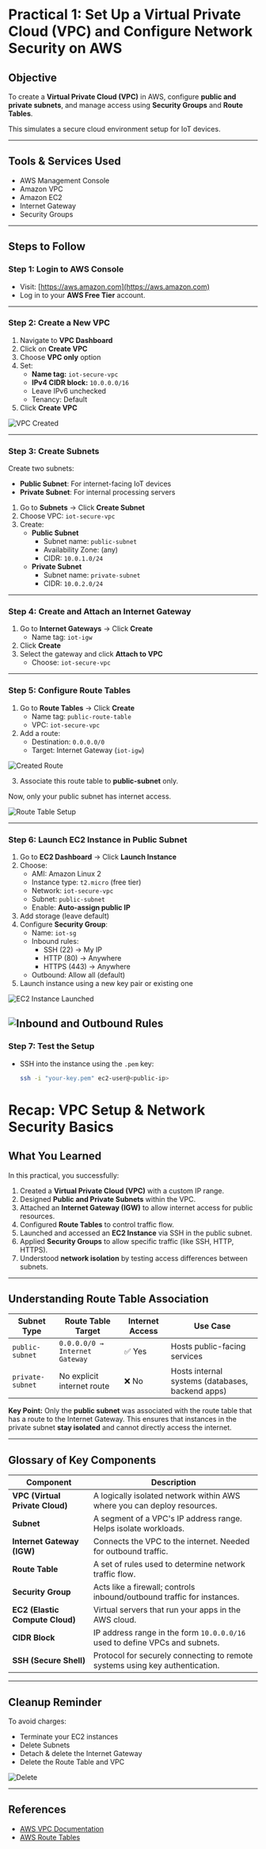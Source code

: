 # Practical 1: Set Up a Virtual Private Cloud (VPC) and Configure Network Security on AWS

## Objective

To create a **Virtual Private Cloud (VPC)** in AWS, configure **public and private subnets**, and manage access using **Security Groups** and **Route Tables**.

This simulates a secure cloud environment setup for IoT devices.

---

## Tools & Services Used

- AWS Management Console
- Amazon VPC
- Amazon EC2
- Internet Gateway
- Security Groups

---

## Steps to Follow

### Step 1: Login to AWS Console

- Visit: [https://aws.amazon.com](https://aws.amazon.com)
- Log in to your **AWS Free Tier** account.

---

### Step 2: Create a New VPC

1. Navigate to **VPC Dashboard**
2. Click on **Create VPC**
3. Choose **VPC only** option
4. Set:
   - **Name tag:** `iot-secure-vpc`
   - **IPv4 CIDR block:** `10.0.0.0/16`
   - Leave IPv6 unchecked
   - Tenancy: Default
5. Click **Create VPC**

![VPC Created ](</Day1/Images/Screenshot 2025-04-21 at 5.08.06 PM.png>)

---

### Step 3: Create Subnets

Create two subnets:
- **Public Subnet**: For internet-facing IoT devices
- **Private Subnet**: For internal processing servers

1. Go to **Subnets** → Click **Create Subnet**
2. Choose VPC: `iot-secure-vpc`
3. Create:
   - **Public Subnet**
     - Subnet name: `public-subnet`
     - Availability Zone: (any)
     - CIDR: `10.0.1.0/24`
   - **Private Subnet**
     - Subnet name: `private-subnet`
     - CIDR: `10.0.2.0/24`

---

### Step 4: Create and Attach an Internet Gateway

1. Go to **Internet Gateways** → Click **Create**
   - Name tag: `iot-igw`
2. Click **Create**
3. Select the gateway and click **Attach to VPC**
   - Choose: `iot-secure-vpc`

---

### Step 5: Configure Route Tables

1. Go to **Route Tables** → Click **Create**
   - Name tag: `public-route-table`
   - VPC: `iot-secure-vpc`
2. Add a route:
   - Destination: `0.0.0.0/0`
   - Target: Internet Gateway (`iot-igw`)

![Created Route](</Day1/Images/Screenshot 2025-04-21 at 5.09.33 PM-1.png>)

3. Associate this route table to **public-subnet** only.

Now, only your public subnet has internet access.

![Route Table Setup](</Day1/Images/Screenshot 2025-04-21 at 5.09.33 PM.png>)

---

### Step 6: Launch EC2 Instance in Public Subnet

1. Go to **EC2 Dashboard** → Click **Launch Instance**
2. Choose:
   - AMI: Amazon Linux 2
   - Instance type: `t2.micro` (free tier)
   - Network: `iot-secure-vpc`
   - Subnet: `public-subnet`
   - Enable: **Auto-assign public IP**
3. Add storage (leave default)
4. Configure **Security Group**:
   - Name: `iot-sg`
   - Inbound rules:
     - SSH (22) → My IP
     - HTTP (80) → Anywhere
     - HTTPS (443) → Anywhere
   - Outbound: Allow all (default)
5. Launch instance using a new key pair or existing one

![EC2 Instance Launched](</Day1/Images/Screenshot 2025-04-21 at 5.12.20 PM.png>)


![Inbound and Outbound Rules](</Day1/Images/Screenshot 2025-04-21 at 5.12.36 PM.png>)
---

### Step 7: Test the Setup

- SSH into the instance using the `.pem` key:
  ```bash
  ssh -i "your-key.pem" ec2-user@<public-ip>


# Recap: VPC Setup & Network Security Basics

## What You Learned

In this practical, you successfully:

1. Created a **Virtual Private Cloud (VPC)** with a custom IP range.
2. Designed **Public and Private Subnets** within the VPC.
3. Attached an **Internet Gateway (IGW)** to allow internet access for public resources.
4. Configured **Route Tables** to control traffic flow.
5. Launched and accessed an **EC2 Instance** via SSH in the public subnet.
6. Applied **Security Groups** to allow specific traffic (like SSH, HTTP, HTTPS).
7. Understood **network isolation** by testing access differences between subnets.

---

## Understanding Route Table Association

| Subnet Type      | Route Table Target            | Internet Access | Use Case                          |
|------------------|-------------------------------|------------------|-----------------------------------|
| `public-subnet`  | `0.0.0.0/0 → Internet Gateway`| ✅ Yes            | Hosts public-facing services      |
| `private-subnet` | No explicit internet route    | ❌ No             | Hosts internal systems (databases, backend apps)

**Key Point:** Only the **public subnet** was associated with the route table that has a route to the Internet Gateway. This ensures that instances in the private subnet **stay isolated** and cannot directly access the internet.

---

## Glossary of Key Components

| Component | Description |
|----------|-------------|
| **VPC (Virtual Private Cloud)** | A logically isolated network within AWS where you can deploy resources. |
| **Subnet** | A segment of a VPC's IP address range. Helps isolate workloads. |
| **Internet Gateway (IGW)** | Connects the VPC to the internet. Needed for outbound traffic. |
| **Route Table** | A set of rules used to determine network traffic flow. |
| **Security Group** | Acts like a firewall; controls inbound/outbound traffic for instances. |
| **EC2 (Elastic Compute Cloud)** | Virtual servers that run your apps in the AWS cloud. |
| **CIDR Block** | IP address range in the form `10.0.0.0/16` used to define VPCs and subnets. |
| **SSH (Secure Shell)** | Protocol for securely connecting to remote systems using key authentication. |

---

## Cleanup Reminder

To avoid charges:
- Terminate your EC2 instances
- Delete Subnets
- Detach & delete the Internet Gateway
- Delete the Route Table and VPC

![Delete](</Day1/Images/Screenshot 2025-04-21 at 5.14.26 PM.png>)

---

## References

- [AWS VPC Documentation](https://docs.aws.amazon.com/vpc/latest/userguide/what-is-amazon-vpc.html)
- [AWS Route Tables](https://docs.aws.amazon.com/vpc/latest/userguide/VPC_Route_Tables.html)
